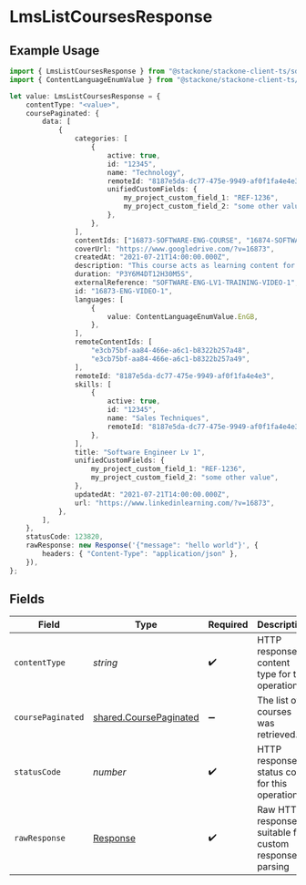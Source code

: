 # LmsListCoursesResponse

## Example Usage

```typescript
import { LmsListCoursesResponse } from "@stackone/stackone-client-ts/sdk/models/operations";
import { ContentLanguageEnumValue } from "@stackone/stackone-client-ts/sdk/models/shared";

let value: LmsListCoursesResponse = {
    contentType: "<value>",
    coursePaginated: {
        data: [
            {
                categories: [
                    {
                        active: true,
                        id: "12345",
                        name: "Technology",
                        remoteId: "8187e5da-dc77-475e-9949-af0f1fa4e4e3",
                        unifiedCustomFields: {
                            my_project_custom_field_1: "REF-1236",
                            my_project_custom_field_2: "some other value",
                        },
                    },
                ],
                contentIds: ["16873-SOFTWARE-ENG-COURSE", "16874-SOFTWARE-ENG-COURSE"],
                coverUrl: "https://www.googledrive.com/?v=16873",
                createdAt: "2021-07-21T14:00:00.000Z",
                description: "This course acts as learning content for software engineers.",
                duration: "P3Y6M4DT12H30M5S",
                externalReference: "SOFTWARE-ENG-LV1-TRAINING-VIDEO-1",
                id: "16873-ENG-VIDEO-1",
                languages: [
                    {
                        value: ContentLanguageEnumValue.EnGB,
                    },
                ],
                remoteContentIds: [
                    "e3cb75bf-aa84-466e-a6c1-b8322b257a48",
                    "e3cb75bf-aa84-466e-a6c1-b8322b257a49",
                ],
                remoteId: "8187e5da-dc77-475e-9949-af0f1fa4e4e3",
                skills: [
                    {
                        active: true,
                        id: "12345",
                        name: "Sales Techniques",
                        remoteId: "8187e5da-dc77-475e-9949-af0f1fa4e4e3",
                    },
                ],
                title: "Software Engineer Lv 1",
                unifiedCustomFields: {
                    my_project_custom_field_1: "REF-1236",
                    my_project_custom_field_2: "some other value",
                },
                updatedAt: "2021-07-21T14:00:00.000Z",
                url: "https://www.linkedinlearning.com/?v=16873",
            },
        ],
    },
    statusCode: 123820,
    rawResponse: new Response('{"message": "hello world"}', {
        headers: { "Content-Type": "application/json" },
    }),
};
```

## Fields

| Field                                                                   | Type                                                                    | Required                                                                | Description                                                             |
| ----------------------------------------------------------------------- | ----------------------------------------------------------------------- | ----------------------------------------------------------------------- | ----------------------------------------------------------------------- |
| `contentType`                                                           | *string*                                                                | :heavy_check_mark:                                                      | HTTP response content type for this operation                           |
| `coursePaginated`                                                       | [shared.CoursePaginated](../../../sdk/models/shared/coursepaginated.md) | :heavy_minus_sign:                                                      | The list of courses was retrieved.                                      |
| `statusCode`                                                            | *number*                                                                | :heavy_check_mark:                                                      | HTTP response status code for this operation                            |
| `rawResponse`                                                           | [Response](https://developer.mozilla.org/en-US/docs/Web/API/Response)   | :heavy_check_mark:                                                      | Raw HTTP response; suitable for custom response parsing                 |
